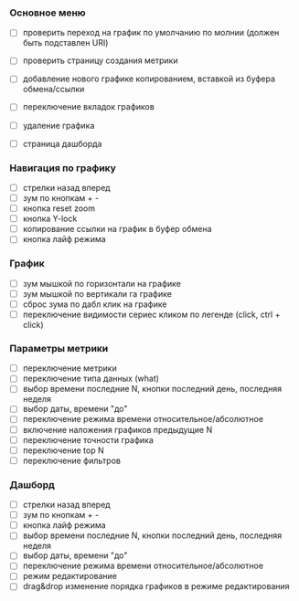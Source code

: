 ### Основное меню 

- [ ] проверить переход на график по умолчанию по молнии (должен быть подставлен URl)
- [ ] проверить страницу создания метрики
- [ ] добавление нового графике копированием, вставкой из буфера обмена/ссылки
- [ ] переключение вкладок графиков
- [ ] удаление графика
- [ ] страница дашборда


### Навигация по графику
- [ ] стрелки назад вперед
- [ ] зум по кнопкам + -
- [ ] кнопка reset zoom
- [ ] кнопка Y-lock
- [ ] копирование ссылки на график в буфер обмена
- [ ] кнопка лайф режима

### График
- [ ] зум мышкой по горизонтали на графике
- [ ] зум мышкой по вертикали га графике
- [ ] сброс зума по дабл клик на графике
- [ ] переключение видимости сериес кликом по легенде (click, ctrl + click)

### Параметры метрики
- [ ] переключение метрики
- [ ] переключение типа данных (what)
- [ ] выбор времени последние N, кнопки последний день, последняя неделя
- [ ] выбор даты, времени "до"
- [ ] переключение режима времени относительное/абсолютное
- [ ] включение наложения графиков предыдущие N
- [ ] переключение точности графика
- [ ] переключение top N
- [ ] переключение фильтров

### Дашборд
- [ ] стрелки назад вперед
- [ ] зум по кнопкам + -
- [ ] кнопка лайф режима
- [ ] выбор времени последние N, кнопки последний день, последняя неделя 
- [ ] выбор даты, времени "до"
- [ ] переключение режима времени относительное/абсолютное
- [ ] режим редактирование
- [ ] drag&drop изменение порядка графиков в режиме редактирования
